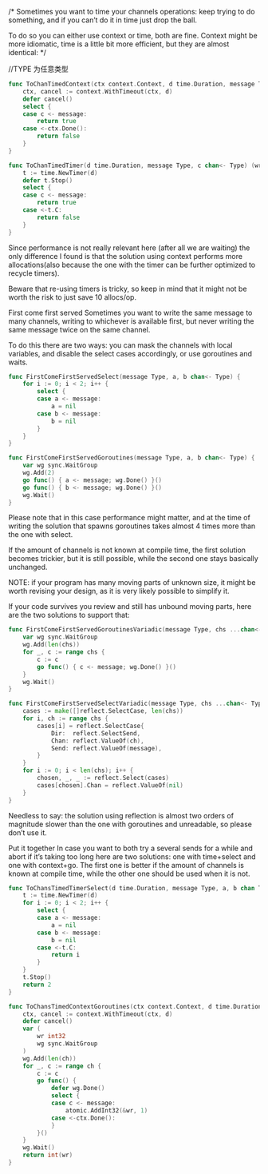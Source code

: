 
/*
Sometimes you want to time your channels operations: keep trying to do something,
and if you can’t do it in time just drop the ball.

To do so you can either use context or time, both are fine.
Context might be more idiomatic, time is a little bit more efficient, but they are almost identical:
*/

//TYPE 为任意类型
```go
func ToChanTimedContext(ctx context.Context, d time.Duration, message Type, c chan<- Type) (written bool) {
	ctx, cancel := context.WithTimeout(ctx, d)
	defer cancel()
	select {
	case c <- message:
		return true
	case <-ctx.Done():
		return false
	}
}

func ToChanTimedTimer(d time.Duration, message Type, c chan<- Type) (written bool) {
	t := time.NewTimer(d)
	defer t.Stop()
	select {
	case c <- message:
		return true
	case <-t.C:
		return false
	}
}
```
Since performance is not really relevant here (after all we are waiting) the only difference I found is that the solution using context performs more allocations(also because the one with the timer can be further optimized to recycle timers).

Beware that re-using timers is tricky, so keep in mind that it might not be worth the risk to just save 10 allocs/op.

First come first served
Sometimes you want to write the same message to many channels, writing to whichever is available first, but never writing the same message twice on the same channel.

To do this there are two ways: you can mask the channels with local variables, and disable the select cases accordingly, or use goroutines and waits.
```go
func FirstComeFirstServedSelect(message Type, a, b chan<- Type) {
	for i := 0; i < 2; i++ {
		select {
		case a <- message:
			a = nil
		case b <- message:
			b = nil
		}
	}
}

func FirstComeFirstServedGoroutines(message Type, a, b chan<- Type) {
	var wg sync.WaitGroup
	wg.Add(2)
	go func() { a <- message; wg.Done() }()
	go func() { b <- message; wg.Done() }()
	wg.Wait()
}
```
Please note that in this case performance might matter, and at the time of writing the solution that spawns goroutines takes almost 4 times more than the one with select.

If the amount of channels is not known at compile time, the first solution becomes trickier, but it is still possible, while the second one stays basically unchanged.

NOTE: if your program has many moving parts of unknown size, it might be worth revising your design, as it is very likely possible to simplify it.

If your code survives you review and still has unbound moving parts, here are the two solutions to support that:
```go
func FirstComeFirstServedGoroutinesVariadic(message Type, chs ...chan<- Type) {
	var wg sync.WaitGroup
	wg.Add(len(chs))
	for _, c := range chs {
		c := c
		go func() { c <- message; wg.Done() }()
	}
	wg.Wait()
}

func FirstComeFirstServedSelectVariadic(message Type, chs ...chan<- Type) {
	cases := make([]reflect.SelectCase, len(chs))
	for i, ch := range chs {
		cases[i] = reflect.SelectCase{
			Dir:  reflect.SelectSend,
			Chan: reflect.ValueOf(ch),
			Send: reflect.ValueOf(message),
		}
	}
	for i := 0; i < len(chs); i++ {
		chosen, _, _ := reflect.Select(cases)
		cases[chosen].Chan = reflect.ValueOf(nil)
	}
}
```
Needless to say: the solution using reflection is almost two orders of magnitude slower than the one with goroutines and unreadable, so please don’t use it.

Put it together
In case you want to both try a several sends for a while and abort if it’s taking too long here are two solutions: one with time+select and one with context+go. The first one is better if the amount of channels is known at compile time, while the other one should be used when it is not.
```go
func ToChansTimedTimerSelect(d time.Duration, message Type, a, b chan Type) (written int) {
	t := time.NewTimer(d)
	for i := 0; i < 2; i++ {
		select {
		case a <- message:
			a = nil
		case b <- message:
			b = nil
		case <-t.C:
			return i
		}
	}
	t.Stop()
	return 2
}

func ToChansTimedContextGoroutines(ctx context.Context, d time.Duration, message Type, ch ...chan Type) (written int) {
	ctx, cancel := context.WithTimeout(ctx, d)
	defer cancel()
	var (
		wr int32
		wg sync.WaitGroup
	)
	wg.Add(len(ch))
	for _, c := range ch {
		c := c
		go func() {
			defer wg.Done()
			select {
			case c <- message:
				atomic.AddInt32(&wr, 1)
			case <-ctx.Done():
			}
		}()
	}
	wg.Wait()
	return int(wr)
}

```